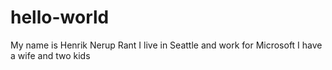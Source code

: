 # hello-world
My name is Henrik Nerup Rant
I live in Seattle and work for Microsoft
I have a wife and two kids

